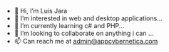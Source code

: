 - 👋 Hi, I’m Luis Jara
- 👀 I’m interested in web and desktop applications...
- 🌱 I’m currently learning c# and PHP...
- 💞️ I’m looking to collaborate on anything i can ...
- 📫 Can reach me at admin@appcybernetica.com

<!---
ljara2106/ljara2106 is a ✨ special ✨ repository because its `README.md` (this file) appears on your GitHub profile.
You can click the Preview link to take a look at your changes.
--->
